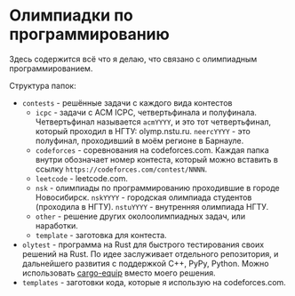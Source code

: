# Олимпиадки по программированию

Здесь содержится всё что я делаю, что связано с олимпиадным программированием.

Структура папок:
* `contests` - решённые задачи с каждого вида контестов
  * `icpc` - задачи с ACM ICPC, четвертьфинала и полуфинала. Четвертьфинал называется `acmYYYY`, и это тот четвертьфинал, который проходил в НГТУ: olymp.nstu.ru. `neercYYYY` - это полуфинал, проходивший в моём регионе в Барнауле.
  * `codeforces` - соревнования на codeforces.com. Каждая папка внутри обозначает номер контеста, который можно вставить в ссылку `https://codeforces.com/contest/NNNN`.
  * `leetcode` - leetcode.com.
  * `nsk` - олимпиады по программированию проходившие в городе Новосибирск. `nskYYYY` - городская олимпиада студентов (проходила в НГТУ). `nstuYYYY` - внутренняя олимпиада НГТУ.
  * `other` - решение других околоолимпиадных задач, или наработки.
  * `template` - заготовка для контеста.
* `olytest` - программа на Rust для быстрого тестирования своих решений на Rust. По идее заслуживает отдельного репозитория, и дальнейшего развития с поддержкой C++, PyPy, Python. Можно использовать [cargo-equip](https://github.com/qryxip/cargo-equip) вместо моего решения.
* `templates` - заготовки кода, которые я использую на codeforces.com.
